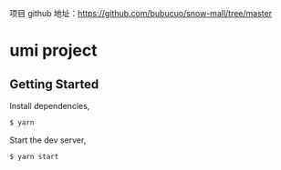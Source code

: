 项目 github 地址：https://github.com/bubucuo/snow-mall/tree/master

# umi project

## Getting Started

Install dependencies,

```bash
$ yarn
```

Start the dev server,

```bash
$ yarn start
```

